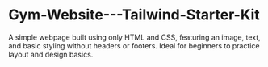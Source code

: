 # Gym-Website---Tailwind-Starter-Kit
A simple webpage built using only HTML and CSS, featuring an image, text, and basic styling without headers or footers. Ideal for beginners to practice layout and design basics.
